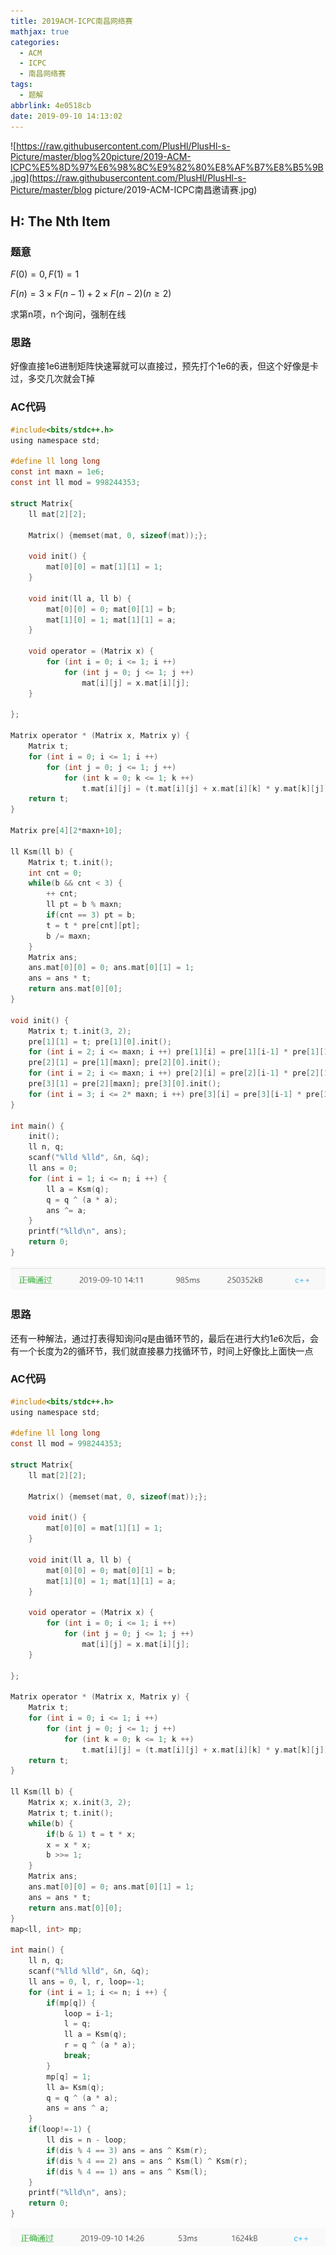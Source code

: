 ```yaml
---
title: 2019ACM-ICPC南昌网络赛
mathjax: true
categories:
  - ACM
  - ICPC
  - 南昌网络赛
tags:
  - 题解
abbrlink: 4e0518cb
date: 2019-09-10 14:13:02
---
```


![https://raw.githubusercontent.com/PlusHl/PlusHl-s-Picture/master/blog%20picture/2019-ACM-ICPC%E5%8D%97%E6%98%8C%E9%82%80%E8%AF%B7%E8%B5%9B.jpg](https://raw.githubusercontent.com/PlusHl/PlusHl-s-Picture/master/blog picture/2019-ACM-ICPC南昌邀请赛.jpg)

<!--less-->

## H: The Nth Item

### 题意

$F(0)=0,F(1)=1$

$F(n)= 3\times F(n-1)+2\times F(n-2)(n\ge 2)$

求第n项，n个询问，强制在线

### 思路

好像直接1e6进制矩阵快速幂就可以直接过，预先打个1e6的表，但这个好像是卡过，多交几次就会T掉

### AC代码

```c
#include<bits/stdc++.h>
using namespace std;
 
#define ll long long
const int maxn = 1e6;
const int ll mod = 998244353;
 
struct Matrix{
    ll mat[2][2];
 
    Matrix() {memset(mat, 0, sizeof(mat));};
 
    void init() {
        mat[0][0] = mat[1][1] = 1;
    }
 
    void init(ll a, ll b) {
        mat[0][0] = 0; mat[0][1] = b;
        mat[1][0] = 1; mat[1][1] = a;
    }
 
    void operator = (Matrix x) {
        for (int i = 0; i <= 1; i ++)
            for (int j = 0; j <= 1; j ++)
                mat[i][j] = x.mat[i][j];
    }
 
};
 
Matrix operator * (Matrix x, Matrix y) {
    Matrix t;
    for (int i = 0; i <= 1; i ++)
        for (int j = 0; j <= 1; j ++)
            for (int k = 0; k <= 1; k ++)
                t.mat[i][j] = (t.mat[i][j] + x.mat[i][k] * y.mat[k][j]) % mod;
    return t;
}

Matrix pre[4][2*maxn+10];

ll Ksm(ll b) {
    Matrix t; t.init();
    int cnt = 0;
    while(b && cnt < 3) {
        ++ cnt;
        ll pt = b % maxn;
        if(cnt == 3) pt = b;
        t = t * pre[cnt][pt];
        b /= maxn;
    }
    Matrix ans; 
    ans.mat[0][0] = 0; ans.mat[0][1] = 1;
    ans = ans * t;
    return ans.mat[0][0];
}

void init() {
    Matrix t; t.init(3, 2);
    pre[1][1] = t; pre[1][0].init();
    for (int i = 2; i <= maxn; i ++) pre[1][i] = pre[1][i-1] * pre[1][1];
    pre[2][1] = pre[1][maxn]; pre[2][0].init();
    for (int i = 2; i <= maxn; i ++) pre[2][i] = pre[2][i-1] * pre[2][1];
    pre[3][1] = pre[2][maxn]; pre[3][0].init();
    for (int i = 3; i <= 2* maxn; i ++) pre[3][i] = pre[3][i-1] * pre[3][1];
}

int main() {
    init();
    ll n, q;
    scanf("%lld %lld", &n, &q);
    ll ans = 0;
    for (int i = 1; i <= n; i ++) {
        ll a = Ksm(q);
        q = q ^ (a * a);
        ans ^= a;
    }
    printf("%lld\n", ans);
    return 0;
}

```



![1e6](2019ACM-ICPC南昌网络赛/1e6.png)

### 思路

还有一种解法，通过打表得知询问$q$是由循环节的，最后在进行大约$1e6$次后，会有一个长度为$2$的循环节，我们就直接暴力找循环节，时间上好像比上面快一点

### AC代码

```c
#include<bits/stdc++.h>
using namespace std;
 
#define ll long long
const ll mod = 998244353;
 
struct Matrix{
    ll mat[2][2];
 
    Matrix() {memset(mat, 0, sizeof(mat));};
 
    void init() {
        mat[0][0] = mat[1][1] = 1;
    }
 
    void init(ll a, ll b) {
        mat[0][0] = 0; mat[0][1] = b;
        mat[1][0] = 1; mat[1][1] = a;
    }
 
    void operator = (Matrix x) {
        for (int i = 0; i <= 1; i ++)
            for (int j = 0; j <= 1; j ++)
                mat[i][j] = x.mat[i][j];
    }
 
};
 
Matrix operator * (Matrix x, Matrix y) {
    Matrix t;
    for (int i = 0; i <= 1; i ++)
        for (int j = 0; j <= 1; j ++)
            for (int k = 0; k <= 1; k ++)
                t.mat[i][j] = (t.mat[i][j] + x.mat[i][k] * y.mat[k][j]) % mod;
    return t;
}

ll Ksm(ll b) {
    Matrix x; x.init(3, 2);
    Matrix t; t.init();
    while(b) {
        if(b & 1) t = t * x;
        x = x * x;
        b >>= 1;
    }
    Matrix ans;
    ans.mat[0][0] = 0; ans.mat[0][1] = 1;
    ans = ans * t;
    return ans.mat[0][0];
}
map<ll, int> mp;

int main() {
    ll n, q;
    scanf("%lld %lld", &n, &q);
    ll ans = 0, l, r, loop=-1;
    for (int i = 1; i <= n; i ++) {
        if(mp[q]) {
            loop = i-1;
            l = q;
            ll a = Ksm(q);
            r = q ^ (a * a);
            break;
        }
        mp[q] = 1;
        ll a= Ksm(q);
        q = q ^ (a * a);
        ans = ans ^ a;
    }
    if(loop!=-1) {
        ll dis = n - loop;
        if(dis % 4 == 3) ans = ans ^ Ksm(r);
        if(dis % 4 == 2) ans = ans ^ Ksm(l) ^ Ksm(r);
        if(dis % 4 == 1) ans = ans ^ Ksm(l);
    }
    printf("%lld\n", ans);
    return 0;
}

```

![loop](2019ACM-ICPC南昌网络赛/loop.png)

